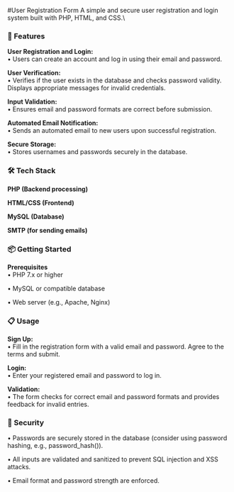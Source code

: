 #User Registration Form
A simple and secure user registration and login system built with PHP, HTML, and CSS.\

<h3>🚀 Features</h3>

**User Registration and Login:**\
• Users can create an account and log in using their email and password.

**User Verification:**\
• Verifies if the user exists in the database and checks password validity. Displays appropriate messages for invalid credentials.

**Input Validation:**\
• Ensures email and password formats are correct before submission.

**Automated Email Notification:**\
• Sends an automated email to new users upon successful registration.

**Secure Storage:**\
• Stores usernames and passwords securely in the database.

<h3>🛠️ Tech Stack</h3>

**PHP (Backend processing)**

**HTML/CSS (Frontend)**

**MySQL (Database)**

**SMTP (for sending emails)**

<h3>📦 Getting Started</h3>

**Prerequisites**\
• PHP 7.x or higher

• MySQL or compatible database

• Web server (e.g., Apache, Nginx)


<h3>📋 Usage</h3>

**Sign Up:**\
• Fill in the registration form with a valid email and password. Agree to the terms and submit.

**Login:**\
• Enter your registered email and password to log in.

**Validation:**\
• The form checks for correct email and password formats and provides feedback for invalid entries.

<h3>🔐 Security</h3>
• Passwords are securely stored in the database (consider using password hashing, e.g., password_hash()).

• All inputs are validated and sanitized to prevent SQL injection and XSS attacks.

• Email format and password strength are enforced.

